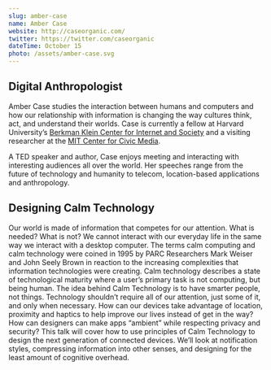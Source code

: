 ```yaml
---
slug: amber-case
name: Amber Case
website: http://caseorganic.com/
twitter: https://twitter.com/caseorganic
dateTime: October 15
photo: /assets/amber-case.svg
---
```


## Digital Anthropologist

Amber Case studies the interaction between humans and computers and how our
relationship with information is changing the way cultures think, act, and
understand their worlds. Case is currently a fellow at Harvard University’s
[Berkman Klein Center for Internet and Society] and a visiting researcher at
the [MIT Center for Civic Media].

A TED speaker and author, Case enjoys meeting and interacting with interesting
audiences all over the world. Her speeches range from the future of technology
and humanity to telecom, location-based applications and anthropology.

## Designing Calm Technology

Our world is made of information that competes for our attention. What is needed? What is not? We cannot interact with our everyday life in the same way we interact with a desktop computer. The terms calm computing and calm technology were coined in 1995 by PARC Researchers Mark Weiser and John Seely Brown in reaction to the increasing complexities that information technologies were creating. Calm technology describes a state of technological maturity where a user’s primary task is not computing, but being human. The idea behind Calm Technology is to have smarter people, not things. Technology shouldn’t require all of our attention, just some of it, and only when necessary.
How can our devices take advantage of location, proximity and haptics to help improve our lives instead of get in the way? How can designers can make apps “ambient” while respecting privacy and security? This talk will cover how to use principles of Calm Technology to design the next generation of connected devices. We’ll look at notification styles, compressing information into other senses, and designing for the least amount of cognitive overhead.

[Berkman Klein Center for Internet and Society]: https://cyber.harvard.edu/
[MIT Center for Civic Media]: https://civic.mit.edu/
